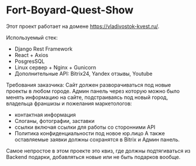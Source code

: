 # Fort-Boyard-Quest-Show
Этот проект работает на домене https://vladivostok-kvest.ru/.

Используемый стек:
- Django Rest Framework
- React + Axios
- PosgresSQL
- Linux сервер + Nginx + Gunicorn
- Дополнительные API: Bitrix24, Yandex отзывы, Youtube

Требования заказчика:
Сайт должен разворачиваться под новые проекты в любом городе.
Админ панель через которую можно было менять информацию на сайте, подстраиваясь 
под новый город, владельца франшизы и пожелания маркетологов:
- контактная информация
- Слоганы, фотографии, заставки
- ссылки включая ссылки для работы со сторонними API
- Политика конфиденциальности под новое юр.лицо
А также оставляемые заявки должны сохранятся в Bitrix и Админ панель.

Самое непростое в этом проекте это квиз, где должны подтягиваться из Backend
подарки, добавляться новые или не быть подарков вообще. 

